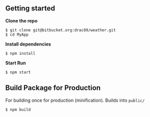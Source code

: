 
## Getting started

**Clone the repo**

```
$ git clone git@bitbucket.org:drac89/weather.git
$ cd MyApp
```

**Install dependencies**

```
$ npm install
```

**Start Run**

```
$ npm start
```

## Build Package for Production

For building once for production (minification).
Builds into `public/`

```
$ npm build
```
